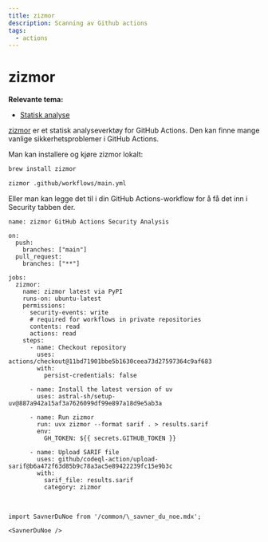 ```yaml
---
title: zizmor
description: Scanning av Github actions
tags:
  - actions
---
```


# zizmor

**Relevante tema:**

- [Statisk analyse](/docs/sikker-utvikling/kodeanalyse)

[zizmor](https://woodruffw.github.io/zizmor) er et statisk analyseverktøy for GitHub Actions.
Den kan finne mange vanlige sikkerhetsproblemer i GitHub Actions.

Man kan installere og kjøre zizmor lokalt:

```bash
brew install zizmor

zizmor .github/workflows/main.yml
```

Eller man kan legge det til i din GitHub Actions-workflow for å få det inn i Security tabben der.

```zizmor
name: zizmor GitHub Actions Security Analysis

on:
  push:
    branches: ["main"]
  pull_request:
    branches: ["**"]

jobs:
  zizmor:
    name: zizmor latest via PyPI
    runs-on: ubuntu-latest
    permissions:
      security-events: write
      # required for workflows in private repositories
      contents: read
      actions: read
    steps:
      - name: Checkout repository
        uses: actions/checkout@11bd71901bbe5b1630ceea73d27597364c9af683
        with:
          persist-credentials: false

      - name: Install the latest version of uv
        uses: astral-sh/setup-uv@887a942a15af3a7626099df99e897a18d9e5ab3a

      - name: Run zizmor
        run: uvx zizmor --format sarif . > results.sarif
        env:
          GH_TOKEN: ${{ secrets.GITHUB_TOKEN }}

      - name: Upload SARIF file
        uses: github/codeql-action/upload-sarif@b6a472f63d85b9c78a3ac5e89422239fc15e9b3c
        with:
          sarif_file: results.sarif
          category: zizmor

```

<br />

```mdx-code-block
import SavnerDuNoe from '/common/\_savner_du_noe.mdx';

<SavnerDuNoe />
```
